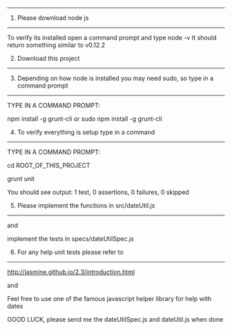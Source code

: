 ----------
1. Please download node js
----------

To verify its installed open a command prompt and type node -v
It should return something similar to v0.12.2


2. Download this project
----------


3. Depending on how node is installed you may need sudo, so type in a command prompt
----------

TYPE IN A COMMAND PROMPT:

npm install -g grunt-cli
or sudo npm install -g grunt-cli


4. To verify everything is setup type in a command
----------

TYPE IN A COMMAND PROMPT:

cd ROOT_OF_THIS_PROJECT

grunt unit

You should see output:
1 test, 0 assertions, 0 failures, 0 skipped


5. Please implement the functions in src/dateUtil.js
----------

and

implement the tests in specs/dateUtilSpec.js


6. For any help unit tests please refer to
----------

http://jasmine.github.io/2.3/introduction.html

and

Feel free to use one of the famous javascript helper library for help with dates

GOOD LUCK, please send me the dateUtilSpec.js and dateUtil.js when done



